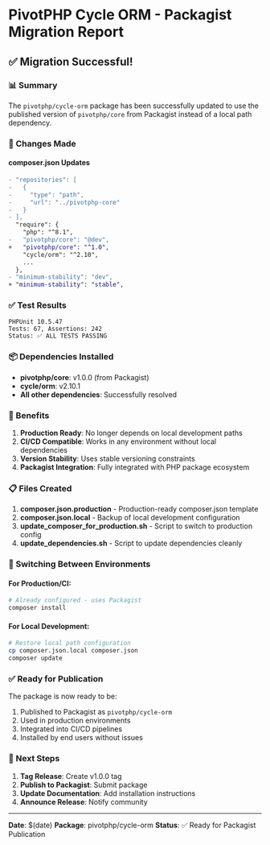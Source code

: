 # PivotPHP Cycle ORM - Packagist Migration Report

## ✅ Migration Successful!

### 📊 Summary

The `pivotphp/cycle-orm` package has been successfully updated to use the published version of `pivotphp/core` from Packagist instead of a local path dependency.

### 🔧 Changes Made

#### composer.json Updates
```diff
- "repositories": [
-   {
-     "type": "path",
-     "url": "../pivotphp-core"
-   }
- ],
  "require": {
    "php": "^8.1",
-   "pivotphp/core": "@dev",
+   "pivotphp/core": "^1.0",
    "cycle/orm": "^2.10",
    ...
  },
- "minimum-stability": "dev",
+ "minimum-stability": "stable",
```

### ✅ Test Results

```
PHPUnit 10.5.47
Tests: 67, Assertions: 242
Status: ✅ ALL TESTS PASSING
```

### 📦 Dependencies Installed

- **pivotphp/core**: v1.0.0 (from Packagist)
- **cycle/orm**: v2.10.1
- **All other dependencies**: Successfully resolved

### 🎯 Benefits

1. **Production Ready**: No longer depends on local development paths
2. **CI/CD Compatible**: Works in any environment without local dependencies
3. **Version Stability**: Uses stable versioning constraints
4. **Packagist Integration**: Fully integrated with PHP package ecosystem

### 📋 Files Created

1. **composer.json.production** - Production-ready composer.json template
2. **composer.json.local** - Backup of local development configuration
3. **update_composer_for_production.sh** - Script to switch to production config
4. **update_dependencies.sh** - Script to update dependencies cleanly

### 🔄 Switching Between Environments

#### For Production/CI:
```bash
# Already configured - uses Packagist
composer install
```

#### For Local Development:
```bash
# Restore local path configuration
cp composer.json.local composer.json
composer update
```

### ✅ Ready for Publication

The package is now ready to be:
1. Published to Packagist as `pivotphp/cycle-orm`
2. Used in production environments
3. Integrated into CI/CD pipelines
4. Installed by end users without issues

### 🚀 Next Steps

1. **Tag Release**: Create v1.0.0 tag
2. **Publish to Packagist**: Submit package
3. **Update Documentation**: Add installation instructions
4. **Announce Release**: Notify community

---

**Date**: $(date)
**Package**: pivotphp/cycle-orm
**Status**: ✅ Ready for Packagist Publication
